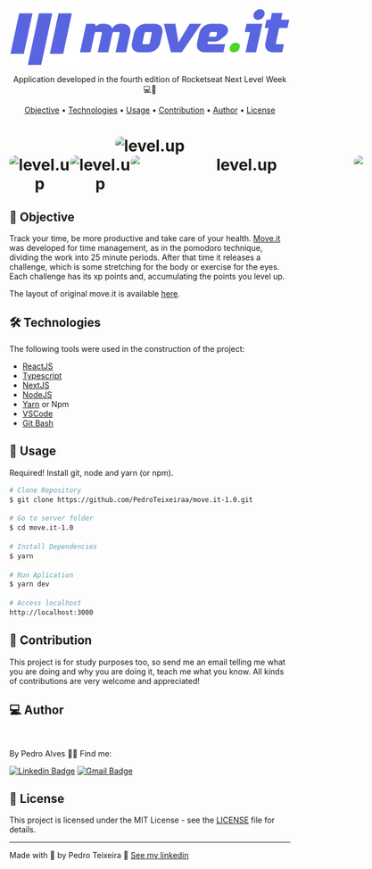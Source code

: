 <div align="center">
  <img alt="logo moveit"  src="public/logo-full.svg">
</div>

<p align="center"> Application developed in the fourth edition of Rocketseat Next Level Week 💻🚀 </p>

<p align="center">
 <a href="#objective">Objective</a> •
 <a href="#technologies">Technologies</a> • 
 <a href="#usage">Usage</a> • 
 <a href="#contribution">Contribution</a> • 
 <a href="#author">Author</a> • 
 <a href="#license">License</a>
</p>

<h1 align="center">
  <img 
       width="600" 
       style="border-radius: 10px" 
       height="auto" 
       alt="level.up" 
       title="Level Up" 
       src="https://user-images.githubusercontent.com/54821438/109429181-3345ab00-79d9-11eb-8008-ac00ed3efb14.PNG" 
    />
<div style="display: flex; flex-direction: row;">
  <img 
       width="400" 
       style="border-radius: 10px" 
       height="auto" 
       alt="level.up" 
       title="Level Up" 
       src="https://user-images.githubusercontent.com/54821438/109429185-3a6cb900-79d9-11eb-9fe0-be6ef03fa68d.PNG" 
  />
  <img 
       width="400" 
       style="border-radius: 10px" 
       height="auto" 
       alt="level.up" 
       title="Level Up" 
       src="https://user-images.githubusercontent.com/54821438/109429187-3b9de600-79d9-11eb-8656-323a8371937f.PNG"
   />
  <div>
  <div style="display: flex; flex-direction: row;">
  <img 
       width="400" 
       style="border-radius: 10px" 
       height="auto" 
       alt="level.up" 
       title="Level Up" 
       src="https://user-images.githubusercontent.com/54821438/109429190-3e004000-79d9-11eb-9fa7-63486d401bb7.PNG" 
   />
  <img 
       width="400" 
       style="border-radius: 10px" 
       height="auto" alt="level.up"
       title="Level Up" 
       src="https://user-images.githubusercontent.com/54821438/109429192-4193c700-79d9-11eb-836d-2a7f25b88562.PNG" 
   />
  <div>
</h1>
    
<h2 id="objective" > 🎯 Objective </h2>

Track your time, be more productive and take care of your health. <a href="https://move-it-1-0.vercel.app/">Move.it</a> was developed for time management, as in the pomodoro technique, dividing the work into 25 minute periods. After that time it releases a challenge, which is some stretching for the body or exercise for the eyes. Each challenge has its xp points and, accumulating the points you level up.

The layout of original move.it is available <a href="https://www.figma.com/file/ge20pu3ofMOKoliUyKx1Nl/?viewer=1&node-id=">here</a>.
    
<h2 id="technologies"> 🛠 Technologies </h2>
The following tools were used in the construction of the project:

- [ReactJS](https://reactjs.org)
- [Typescript](https://www.typescriptlang.org/)
- [NextJS](https://nextjs.org)
- [NodeJS](https://nodejs.org/en/)
- [Yarn](https://yarnpkg.com) or Npm
- [VSCode](https://code.visualstudio.com)
- [Git Bash](https://gitforwindows.org/)


<h2 id="usage" > 👷 Usage </h2>

Required! Install git, node and yarn (or npm).

```bash
# Clone Repository
$ git clone https://github.com/PedroTeixeiraa/move.it-1.0.git

# Go to server folder
$ cd move.it-1.0

# Install Dependencies
$ yarn

# Run Aplication
$ yarn dev

# Access localhost
http://localhost:3000
```

<h2 id="contribution"> 🤝 Contribution </h2>

This project is for study purposes too, so send me an email telling me what you are doing and why you are doing it, teach me what you know. All kinds of contributions are very welcome and appreciated!

<h2 id="author"> 💻 Author </h2>

<img style="border-radius: 50%;" src="https://avatars.githubusercontent.com/u/54821438?v=4" width="100px;" alt=""/>

By Pedro Alves 👋🏽 Find me:

[![Linkedin Badge](https://img.shields.io/badge/-PedroTeixeira-blue?style=flat-square&logo=Linkedin&logoColor=white&link=https://www.linkedin.com/in/pedro-teixeira-alves/)](https://www.linkedin.com/in/pedro-teixeira-alves/)
[![Gmail Badge](https://img.shields.io/badge/-pedroteixeiraalves007@gmail.com-c14438?style=flat-square&logo=Gmail&logoColor=white&link=mailto:pedroteixeiraalves007@gmail.com)](mailto:pedroteixeiraalves007@gmail.com)


<h2 id="license"> 📝 License </h2>
<p>This project is licensed under the MIT License - see the <a href="https://github.com/PedroTeixeiraa/move.it-1.0/blob/main/LICENSE">LICENSE</a> file for details.</p>

<hr> </hr>
<p> Made with 💜  by Pedro Teixeira 👋 <a href="https://www.linkedin.com/in/pedro-teixeira-alves/" rel="nofollow">See my linkedin</a> </p>


